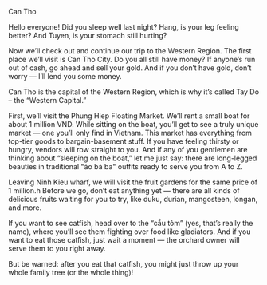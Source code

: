 Can Tho

Hello everyone! Did you sleep well last night?
Hang, is your leg feeling better? And Tuyen, is your stomach still hurting?

Now we’ll check out and continue our trip to the Western Region.
The first place we’ll visit is Can Tho City. Do you all still have money?
If anyone’s run out of cash, go ahead and sell your gold. And if you don’t have gold, don’t worry — I’ll lend you some money.

Can Tho is the capital of the Western Region, which is why it’s called Tay Do – the “Western Capital.”

First, we’ll visit the Phung Hiep Floating Market. We’ll rent a small boat for about 1 million VND.
While sitting on the boat, you’ll get to see a truly unique market — one you’ll only find in Vietnam.
This market has everything from top-tier goods to bargain-basement stuff.
If you have feeling thirsty or hungry, vendors will row straight to you.
And if any of you gentlemen are thinking about “sleeping on the boat,” let me just say: there are long-legged beauties in traditional "áo bà ba" outfits ready to serve you from A to Z.

Leaving Ninh Kieu wharf, we will visit the fruit gardens for the same price of 1 million.h
Before we go, don’t eat anything yet — there are all kinds of delicious fruits waiting for you to try, like duku, durian, mangosteen, longan, and more.

If you want to see catfish, head over to the “cầu tỏm” (yes, that’s really the name), where you’ll see them fighting over food like gladiators.
And if you want to eat those catfish, just wait a moment — the orchard owner will serve them to you right away.

But be warned: after you eat that catfish, you might just throw up your whole family tree (or the whole thing)!
